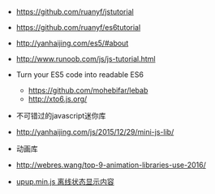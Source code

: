 * https://github.com/ruanyf/jstutorial
* https://github.com/ruanyf/es6tutorial
* http://yanhaijing.com/es5/#about
* http://www.runoob.com/js/js-tutorial.html
* Turn your ES5 code into readable ES6
  * https://github.com/mohebifar/lebab
  * http://xto6.js.org/

* 不可错过的javascript迷你库
 * http://yanhaijing.com/js/2015/12/29/mini-js-lib/
* 动画库
 * http://webres.wang/top-9-animation-libraries-use-2016/
* [upup.min.js 离线状态显示内容](https://free.com.tw/upup/)

